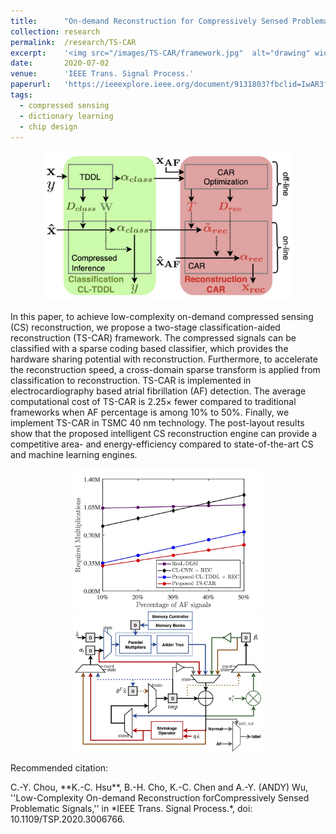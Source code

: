```yaml
---
title: 		"On-demand Reconstruction for Compressively Sensed Problematic Signals"
collection:	research
permalink: 	/research/TS-CAR
excerpt: 	'<img src="/images/TS-CAR/framework.jpg"  alt="drawing" width="300"/>'
date: 		2020-07-02
venue: 		'IEEE Trans. Signal Process.'
paperurl: 	'https://ieeexplore.ieee.org/document/9131803?fbclid=IwAR3f-I6_L-uqGiHDsFOakNSB4ftMwMWpVJp1IQAyWYX_mSCGwSEK1Co2jB8'
tags:
  - compressed sensing
  - dictionary learning
  - chip design
---
```


<center>
	<img src="/images/TS-CAR/framework.jpg"  alt="drawing" width="400"/>
</center>

In this paper, to achieve low-complexity on-demand compressed sensing (CS) reconstruction, we propose a two-stage classification-aided reconstruction (TS-CAR) framework.
The compressed signals can be classified with a sparse coding based classifier, which provides the hardware sharing potential with reconstruction. Furthermore, to accelerate the reconstruction speed, a cross-domain sparse transform is applied from classification to reconstruction.
TS-CAR is implemented in electrocardiography based atrial fibrillation (AF) detection.
The average computational cost of TS-CAR is 2.25× fewer compared to traditional frameworks when AF percentage is among 10% to 50%. 
Finally, we implement TS-CAR in TSMC 40 nm technology.
The post-layout results show that the proposed intelligent CS reconstruction engine can provide a competitive area- and energy-efficiency compared to state-of-the-art CS and machine learning engines.

<center>
	<img src="/images/TS-CAR/comparison_total.jpg"  alt="drawing" width="300"/>
	<img src="/images/TS-CAR/architecture.jpg"  alt="drawing" width="300"/>
</center>


<p class="double_underline">Recommended citation:</p>
C.-Y. Chou, **K.-C. Hsu**, B.-H. Cho, K.-C. Chen and A.-Y. (ANDY) Wu, 
''Low-Complexity On-demand Reconstruction forCompressively Sensed Problematic Signals,'' 
in *IEEE Trans. Signal Process.*, doi: 10.1109/TSP.2020.3006766.